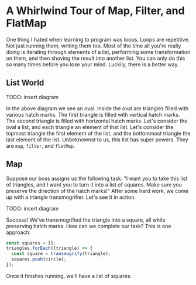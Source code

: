 # A Whirlwind Tour of Map, Filter, and FlatMap

One thing I hated when learning to program was loops. Loops are repetitive. Not just running them, writing them too. Most of the time all you're really doing is iterating through elements of a list, performing some transformation on them, and then shoving the result into another list. You can only do this so many times before you lose your mind. Luckily, there is a better way.

## List World

TODO: insert diagram

In the above diagram we see an oval. Inside the oval are triangles filled with various hatch marks. The first triangle is filled with vertical hatch marks. The second triangle is filled with horizontal hatch marks. Let's consider the oval a list, and each triangle an element of that list. Let's consider the topmost triangle the first element of the list, and the bottommost triangle the last element of the list. Unbeknownst to us, this list has super powers. They are `map`, `filter`, and `flatMap`.

## Map

Suppose our boss assigns us the following task: "I want you to take this list of triangles, and I want you to turn it into a list of squares. Make sure you preserve the direction of the hatch marks!" After some hard work, we come up with a triangle transmogrifier. Let's see it in action.

TODO: insert diagram

Success! We've transmogrified the triangle into a square, all while preserving hatch marks. How can we complete our task? This is one approach:

```js
const squares = [];
triangles.forEach((triangle) => {
  const square = transmogrify(triangle);
  squares.push(circle);
});
```

Once it finishes running, we'll have a list of squares.

